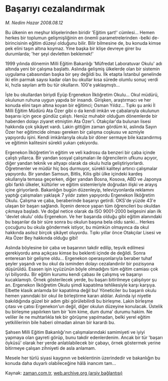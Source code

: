# Başarıyı cezalandırmak

*M. Nedim Hazar 2008.08.12*

<tr><td class="metin" colspan="2" style="padding-top: 20px; padding-left: 5px; padding-right: 10px;">Bu ülkenin en meşhur klişelerinden biridir 'Eğitim şart!' cümlesi... Hemen herkes bir toplumun gelişmişliğinin en önemli parametrelerinden -belki de- birincisinin eğitim düzeyi olduğunu bilir. Bilir bilmesine de, bu konuda kimse pek elini taşın altına koymaz. Yine başka bir klişe devreye girer bu durumlarda; 'her şeyi devletten beklemek!'</td></tr><tr><td class="metin" colspan="2" style="padding-top: 20px; padding-left: 5px; padding-right: 10px;"><p>1999 yılında dönemin Milli Eğitim Bakanlığı 'Müfredat Laboratuvar Okulu' adı altında yeni bir çalışma başlattı. Aslında gelişmiş ülkelerde olan bir sistemin uygulama çabasından başka bir şey değildi bu. İlk etapta İstanbul genelinde iki elin parmak sayısı kadar olan bu okullar kısa sürede olumlu sonuç verdi ki, hızla sayıları arttı bu tür okulların. 100'e yaklaşmıştı...
<p>İşte bu okullardan biriydi Eyüp Ergenekon İlköğretim Okulu... Okul müdürü, okulunun ruhuna uygun yapıda bir insandı. Girişken, araştırmacı ve her konuda elini taşın altına koyan bir eğitimci; Osman Yıldız... Tıpkı şu anki İl Milli Eğitim Müdürü Ata Özer gibi o da kendi imkân ve çabalarıyla okulunun başarısı için gece gündüz çalıştı. Henüz muhabir olduğum dönemlerde bir haberden dolayı ziyaret etmiştim Ata Özer'i. Otakçılar'da bulunan lisesi hakkında çok şikâyet vardı. Lakin gittiğim zaman gördüm ki, aslında Sayın Özer her eğitimcide olması gereken bir çalışma coşkusu ve azmiyle yapıyordu işini. Kendi imkânlarıyla okula bir döner sermaye bile kazandırmış ve eğitimin kalitesini sürekli yukarı çekiyordu. 
<p> Ergenekon İlköğretim'in eğitim ve veli kadrosu da benzeri bir çaba içinde çalıştı yıllarca. Bir yandan sosyal çalışmaları ile öğrencilerin ufkunu açıyor, diğer yandan teknik ve altyapı olarak da okulu hızla geliştiriyorlardı. Öğretmenler ve müdür hiç boş durmuyor, sürekli kaliteyi artırıcı çalışmalar yapıyordu. Bir yandan Samsun, Bitlis, Kilis gibi ülke içindeki kardeş okullarıyla temasa geçerken, diğer yandan Bosna, Kosova, ABD ve Japonya gibi farklı ülkeler, kültürler ve eğitim sistemleriyle doğrudan ilişki ve arayış içine giriyorlardı. Bakanlığın bugün düzenleyip, televizyonlarda reklamını yaptığı çalışmaları yaklaşık 7 yıldır zaten yapıyordu Ergenekon İlköğretim Okulu. Çalışma ve çaba, beraberinde başarıyı getirdi. OKS'de yüzde 43'e ulaşan bir başarı sağlandı. İlçenin derece yapan tüm öğrencileri bu okuldan çıkmaya başladı. Ve doğal netice olarak da ISO 9001-2000 belgesini alan ilk 'devlet okulu' oldu Ergenekon. Ve her başarıda olduğu gibi eğitim alanındaki bu başarılar da bir süre sonra bu okulun başına bela oldu sanki... Herkes çocuğunu bu okula göndermek istiyor, bu mümkün olmayınca da okul hakkında asılsız birçok şikâyet oluyordu. Tıpkı yıllar önce Otakçılar Lisesi ve Ata Özer Bey hakkında olduğu gibi! 
<p>Aslında böylesine bir çaba ve başarının takdir edilip, teşvik edilmesi gerekiyordu ama açıkçası kimse bu beklenti içinde de değildi. Sonra enteresan bir gelişme oldu... Ergenekon operasyonlarıyla beraber tuhaf şeyler yaşandı ve bu okul da isminden dolayı cezalandırılır bir pozisyona düşürüldü. Esasen işin içyüzünün böyle olmadığını tüm eğitim camiası çok iyi biliyordu. Bir eğitim kurumu kendi çabası ile çalışmış ve başarıyı kucaklamıştı. Örnek gösterilecek yerde, bu başarı bitirilmeye çalışılıyor şu an. Ergenekon İlköğretim Okulu şimdi kapatılma tehlikesiyle karşı karşıya. Elbette klasik anlamda bir kapatılma değil bu! Yöneticiler bu başarılı okulu hemen yanındaki bir okul ile birleştirme kararı aldılar. Aslında iyi niyetle bakıldığında güzel bir adım gibi görülebilirdi bu birleşme. Lakin birleşme çıtası ve çatısı Ergenekon'un değil, diğer okulun düzeyine konulacak. Üstelik bu birleşme yapılırken tam bir 'kim kime, dum duma' durumu hakim. Ne veliler ile ne muhtarlıkla tek bir görüşme yapılmadan, belki yerel eğitim yetkililerinin bile haberi olmadan alınan bir karardı bu. 
<p>Şahsen Milli Eğitim Bakanlığı'nın çalışmalarındaki samimiyeti ve iyiyi yapmaya olan gayreti görüp, bunu takdir edenlerdenim. Ancak bir tür 'başarı öyküsü' olarak her yerde anlatılabilecek bir çabayı, örnek göstermek yerine bitirmeye çalışan zihniyeti de asla anlamam. 
<p>Mesele her türlü siyasi kaygının ve beklentinin üzerindedir ve bakanlığın bu konuda daha duyarlı olabileceğine hâlâ inancım tam...<br/></p></p></p></p></p></p></td></tr>

Kaynak: [zaman.com.tr](http://zaman.com.tr/yazar.do?yazino=724887), [web.archive.org (arşiv bağlantısı)](http://web.archive.org/web/20080915203731/http://www.zaman.com.tr:80/yazar.do?yazino=724887)
